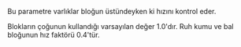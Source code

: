Bu parametre varlıklar bloğun üstündeyken ki hızını kontrol eder.

Blokların çoğunun kullandığı varsayılan değer 1.0'dır. Ruh kumu ve bal bloğunun hız faktörü 0.4'tür.